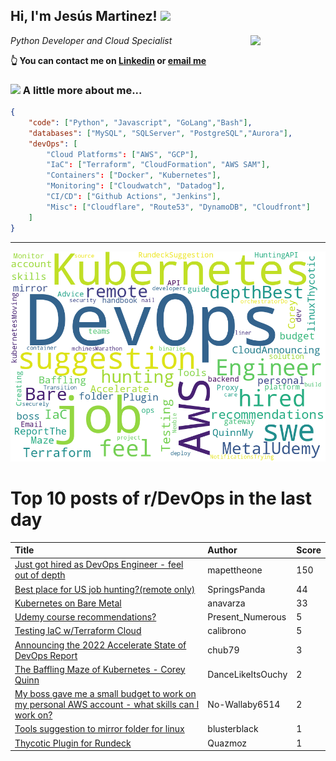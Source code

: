 <!--
**jmartinezl/jmartinezl** is a ✨ _special_ ✨ repository because its `README.md` (this file) appears on your GitHub profile.

Here are some ideas to get you started:

- 🔭 I’m currently working on ...
- 🌱 I’m currently learning ...
- 👯 I’m looking to collaborate on ...
- 🤔 I’m looking for help with ...
- 💬 Ask me about ...
- 📫 How to reach me: ...
- 😄 Pronouns: ...
- ⚡ Fun fact: ...
-->

<h2>Hi, I'm Jesús Martinez! <img src="https://media.giphy.com/media/WUlplcMpOCEmTGBtBW/giphy.gif" width="30"> </h2>
<img align='right' src="https://media.giphy.com/media/NytMLKyiaIh6VH9SPm/giphy.gif" width="120">
<p><em>Python Developer and Cloud Specialist
</em></p>

**👆 You can contact me on [Linkedin](https://www.linkedin.com/in/jes%C3%BAs-martinez-2b7b10104/) or [email me](mailto:jesus.mtz.lorenzo@gmail.com)**

### <img src="https://media.giphy.com/media/VgCDAzcKvsR6OM0uWg/giphy.gif" width="50"> A little more about me...  

```json
{
    "code": ["Python", "Javascript", "GoLang","Bash"],
    "databases": ["MySQL", "SQLServer", "PostgreSQL","Aurora"],
    "devOps": [
        "Cloud Platforms": ["AWS", "GCP"],
        "IaC": ["Terraform", "CloudFormation", "AWS SAM"],
        "Containers": ["Docker", "Kubernetes"],
        "Monitoring": ["Cloudwatch", "Datadog"],
        "CI/CD": ["Github Actions", "Jenkins"],
        "Misc": ["Cloudflare", "Route53", "DynamoDB", "Cloudfront"]
    ]
}
```
---

![Wordcloud](./cloud.png)

# Top 10 posts of r/DevOps in the last day

| Title | Author | Score |
|:---|:---|:---|
| [Just got hired as DevOps Engineer - feel out of depth](https://www.reddit.com/r/devops/comments/xqe43u/just_got_hired_as_devops_engineer_feel_out_of/) | mapettheone | 150 |
| [Best place for US job hunting?(remote only)](https://www.reddit.com/r/devops/comments/xqunf2/best_place_for_us_job_huntingremote_only/) | SpringsPanda | 44 |
| [Kubernetes on Bare Metal](https://www.reddit.com/r/devops/comments/xqpnuo/kubernetes_on_bare_metal/) | anavarza | 33 |
| [Udemy course recommendations?](https://www.reddit.com/r/devops/comments/xqi9mn/udemy_course_recommendations/) | Present_Numerous | 5 |
| [Testing IaC w/Terraform Cloud](https://www.reddit.com/r/devops/comments/xr37gj/testing_iac_wterraform_cloud/) | calibrono | 5 |
| [Announcing the 2022 Accelerate State of DevOps Report](https://www.reddit.com/r/devops/comments/xr1fkn/announcing_the_2022_accelerate_state_of_devops/) | chub79 | 3 |
| [The Baffling Maze of Kubernetes - Corey Quinn](https://www.reddit.com/r/devops/comments/xr3dh2/the_baffling_maze_of_kubernetes_corey_quinn/) | DanceLikeItsOuchy | 2 |
| [My boss gave me a small budget to work on my personal AWS account - what skills can I work on?](https://www.reddit.com/r/devops/comments/xr1r5t/my_boss_gave_me_a_small_budget_to_work_on_my/) | No-Wallaby6514 | 2 |
| [Tools suggestion to mirror folder for linux](https://www.reddit.com/r/devops/comments/xqgjm4/tools_suggestion_to_mirror_folder_for_linux/) | blusterblack | 1 |
| [Thycotic Plugin for Rundeck](https://www.reddit.com/r/devops/comments/xqlesw/thycotic_plugin_for_rundeck/) | Quazmoz | 1 |

